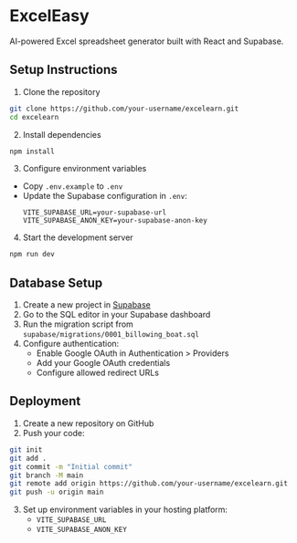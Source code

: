 # ExcelEasy

AI-powered Excel spreadsheet generator built with React and Supabase.

## Setup Instructions

1. Clone the repository
```bash
git clone https://github.com/your-username/excelearn.git
cd excelearn
```

2. Install dependencies
```bash
npm install
```

3. Configure environment variables
- Copy `.env.example` to `.env`
- Update the Supabase configuration in `.env`:
  ```
  VITE_SUPABASE_URL=your-supabase-url
  VITE_SUPABASE_ANON_KEY=your-supabase-anon-key
  ```

4. Start the development server
```bash
npm run dev
```

## Database Setup

1. Create a new project in [Supabase](https://supabase.com)
2. Go to the SQL editor in your Supabase dashboard
3. Run the migration script from `supabase/migrations/0001_billowing_boat.sql`
4. Configure authentication:
   - Enable Google OAuth in Authentication > Providers
   - Add your Google OAuth credentials
   - Configure allowed redirect URLs

## Deployment

1. Create a new repository on GitHub
2. Push your code:
```bash
git init
git add .
git commit -m "Initial commit"
git branch -M main
git remote add origin https://github.com/your-username/excelearn.git
git push -u origin main
```

3. Set up environment variables in your hosting platform:
   - `VITE_SUPABASE_URL`
   - `VITE_SUPABASE_ANON_KEY`